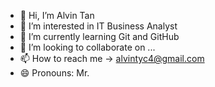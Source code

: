 - 👋 Hi, I’m Alvin Tan 
- 👀 I’m interested in IT Business Analyst
- 🌱 I’m currently learning Git and GitHub
- 💞️ I’m looking to collaborate on ...
- 📫 How to reach me -> alvintyc4@gmail.com 
- 😄 Pronouns: Mr.

<!---
vinnn22/vinnn22 is a ✨ special ✨ repository because its `README.md` (this file) appears on your GitHub profile.
You can click the Preview link to take a look at your changes.
--->
